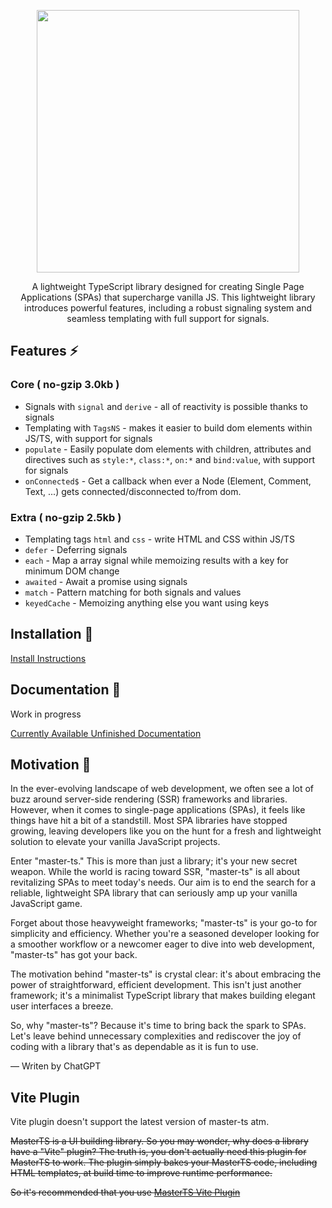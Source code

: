 <p align="center">
<img width="420px" height="auto" src="https://ipfs.io/ipfs/QmRZXurxmTZwQC2GPrdNidPJ3PS4SrXSFqkeeoV24DXt4e" />
</p>
<p align="center">
A lightweight TypeScript library designed for creating Single Page Applications (SPAs) that supercharge vanilla JS. This lightweight library introduces powerful features, including a robust signaling system and seamless templating with full support for signals.
</p>

## Features ⚡

### Core ( no-gzip 3.0kb )

-  Signals with `signal` and `derive` - all of reactivity is possible thanks to signals
-  Templating with `TagsNS` - makes it easier to build dom elements within JS/TS, with support for signals
-  `populate` - Easily populate dom elements with children, attributes and directives such as `style:*`, `class:*`, `on:*` and `bind:value`, with support for signals
-  `onConnected$` - Get a callback when ever a Node (Element, Comment, Text, ...) gets connected/disconnected to/from dom.

### Extra ( no-gzip 2.5kb )

-  Templating tags `html` and `css` - write HTML and CSS within JS/TS
-  `defer` - Deferring signals
-  `each` - Map a array signal while memoizing results with a key for minimum DOM change
-  `awaited` - Await a promise using signals
-  `match` - Pattern matching for both signals and values
-  `keyedCache` - Memoizing anything else you want using keys

## Installation 🍙

[Install Instructions](https://github.com/DeepDoge/master-ts/releases)

## Documentation 🍱

Work in progress

[Currently Available Unfinished Documentation](https://ipfs.io/ipfs/QmbrigqyKGU77j8JXUnxipgZXwMHjTw9frRB16AYJ8y9Un)

## Motivation 🍣

In the ever-evolving landscape of web development, we often see a lot of buzz around server-side rendering (SSR) frameworks and libraries. However, when it comes to single-page applications (SPAs), it feels like things have hit a bit of a standstill. Most SPA libraries have stopped growing, leaving developers like you on the hunt for a fresh and lightweight solution to elevate your vanilla JavaScript projects.

Enter "master-ts." This is more than just a library; it's your new secret weapon. While the world is racing toward SSR, "master-ts" is all about revitalizing SPAs to meet today's needs. Our aim is to end the search for a reliable, lightweight SPA library that can seriously amp up your vanilla JavaScript game.

Forget about those heavyweight frameworks; "master-ts" is your go-to for simplicity and efficiency. Whether you're a seasoned developer looking for a smoother workflow or a newcomer eager to dive into web development, "master-ts" has got your back.

The motivation behind "master-ts" is crystal clear: it's about embracing the power of straightforward, efficient development. This isn't just another framework; it's a minimalist TypeScript library that makes building elegant user interfaces a breeze.

So, why "master-ts"? Because it's time to bring back the spark to SPAs. Let's leave behind unnecessary complexities and rediscover the joy of coding with a library that's as dependable as it is fun to use.

— Writen by ChatGPT

## Vite Plugin

Vite plugin doesn't support the latest version of master-ts atm.

~~MasterTS is a UI building library. So you may wonder, why does a library have a "Vite" plugin? The truth is, you don't actually need this plugin for MasterTS to work. The plugin simply bakes your MasterTS code, including HTML templates, at build time to improve runtime performance.~~

~~So it's recommended that you use [MasterTS Vite Plugin](https://github.com/DeepDoge/master-ts-vite-plugin)~~
